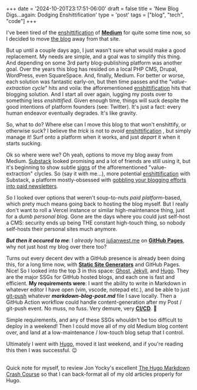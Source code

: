 +++
date = '2024-10-20T23:17:51-06:00'
draft = false
title = 'New Blog Digs...again: Dodging Enshittification'
type = 'post'
tags = ["blog", "tech", "code"]
+++

I've been tired of the </i></b><a href="https://en.wikipedia.org/wiki/Enshittification">enshittification</a></b></i> of <b><a href="https://medium.com">Medium</a></b> for quite some time now, so I decided to move <a href="https://julianwest.me/Blog">the blog</a> away from that site.<br />

But up until a couple days ago, I just wasn't sure what would make a good replacement.  My needs are simple, and a goal was to simplify this thing.  And depending on some 3rd party blog-publishing platform was another goal. Over the years this blog has resided on a local PHP CMS, Drupal, WordPress, even SquareSpace.  And, finally, Medium.  For better or worse, each solution was fantastic early-on, but then time passes and the <i>"value-extraction cycle"</i> hits and voila: the afforementioned <a href="https://en.wikipedia.org/wiki/Enshittification">enshittification</a> hits that blogging solution.  And I start all over again, lugging my posts over to something less <i>enshittified</i>.  Given enough time, things will suck despite the good intentions of platform founders (see: Twitter). It's just a fact: every human endeavor eventually degrades. It's like gravity. <br /> 

So, what to do?  Where else can I move this blog to that won't enshittify, or otherwise suck?  I believe the <i>trick</i> is not to <i>avoid</i> <a href="https://en.wikipedia.org/wiki/Enshittification">enshittification</a> , but simply manage it! Surf onto a platform when it works, and just <i>depart</i> it when it starts sucking.  <br />

Ok so where were we?  Oh yeah, options to move my blog away from Medium. <a href="https://en.wikipedia.org/wiki/Substack">Substack</a> looked promising and a lot of friends are still using it, but it's beginning to show subtle <a href="https://janefriedman.com/substack-is-both-great-and-terrible-for-authors/">signs</a> of the afforementioned "value-extraction" clycles.  So (say it with me...), more potential <a href="https://en.wikipedia.org/wiki/Enshittification">enshittification</a> with Substack, a platform mostly-obsessed with <a href="https://thehypothesis.substack.com/p/heres-why-substacks-scam-worked-so">gobbling your blogging efforts into paid newsletters</a>. <br />

So I looked over options that weren't soup-to-nuts <i>paid platform</i>-based, which prety much means going back to hosting the blog myself. But I really don't want to roll a Vercel instance or similar high-maintenance thing, just for a <i>dumb personal blog</i>.  Gone are the days where you could just self-host a CMS: security ends up being THE constant high-touch thing, so nobody self-hosts their personal sites much anymore. <br />

<b><i>But <i>then</i> it occured to me</b></i>: I <i>already</i> host <a href="https://julianwest.me">julianwest.me</a> on <b><a href="https://pages.github.com">GitHub Pages</a></b>, why not just host my blog over there too?<br />  

Turns out every decent dev with a GitHub presence is already been doing this, for a long time now, with <b><a href="https://en.wikipedia.org/wiki/Static_site_generator">Static Site Generators</a></b> and GitHub Pages. Nice! So I looked into the top 3 in this space:  <a href="https://github.com/TryGhost/Ghost">Ghost</a>, <a href="https://github.com/jekyll/jekyll">Jekyll</a>, and <a href="https://github.com/gohugoio/hugo">Hugo</a>.  They are the major SSGs for GitHub hosted blogs, and each one is fast and efficient. <b>My requirements were</b>: I want the ability to write in Markdown in whatever editor I have open (vim, vscode, notepad etc.), and be able to just <a href="https://docs.github.com/en/get-started/using-git/pushing-commits-to-a-remote-repository">git-push</a> whatever <i><b>markdown-blog-post.md</i></b> file I save locally. Then a GitHub Action workflow could handle content-generation after my Post / git-push event. No muss, no fuss. Very demure, very <b></i><a href="https://en.wikipedia.org/wiki/CI/CD">CI/CD</a></i></b>. 🤭 <br /> 

Simple requirements, and any of these SSGs whouldn't be too difficult to deploy in a weekend!  Then I could move all of my old Medium blog content over, and land at a low-maintenance / low-touch blog setup that I control.<br />

Ultimately I went with <a href="https://github.com/gohugoio/hugo">Hugo</a>, moved it last weekend, and if you're reading this then I was successful.  😉 <br /> <br />


Quick note for myself, to review Jon Yocky's excellent <a href="https://www.yockyard.com/post/the-hugo-markdown-crash-course/">The Hugo Markdown Crash Course</a> so that I can back-format all of my old articles properly for Hugo.